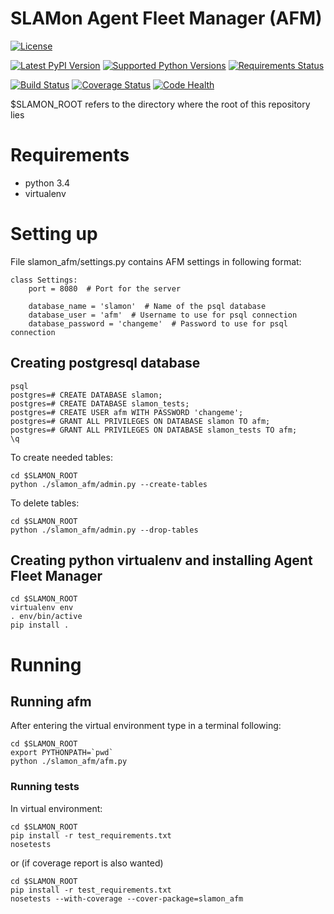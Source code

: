 SLAMon Agent Fleet Manager (AFM)
================================

[![License][license]](http://www.apache.org/licenses/LICENSE-2.0)

[![Latest PyPI Version](https://badge.fury.io/py/slamon-afm.svg)](http://badge.fury.io/py/slamon-afm)
[![Supported Python Versions](https://img.shields.io/pypi/pyversions/slamon-afm.svg)](pypi)
[![Requirements Status][requirements_image]][requirements]

[![Build Status][build]](https://travis-ci.org/SLAMon/slamon-agent-fleet-manager.svg?branch=master)
[![Coverage Status][coverage]](https://coveralls.io/github/SLAMon/slamon-agent-fleet-manager?branch=master)
[![Code Health][health]](https://landscape.io/github/SLAMon/slamon-agent-fleet-manager/master)



$SLAMON_ROOT refers to the directory where the root of this repository lies

# Requirements
* python 3.4
* virtualenv

# Setting up
File slamon_afm/settings.py contains AFM settings in following format:
```
class Settings:
    port = 8080  # Port for the server

    database_name = 'slamon'  # Name of the psql database
    database_user = 'afm'  # Username to use for psql connection
    database_password = 'changeme'  # Password to use for psql connection
```

## Creating postgresql database
```
psql
postgres=# CREATE DATABASE slamon;
postgres=# CREATE DATABASE slamon_tests;
postgres=# CREATE USER afm WITH PASSWORD 'changeme';
postgres=# GRANT ALL PRIVILEGES ON DATABASE slamon TO afm;
postgres=# GRANT ALL PRIVILEGES ON DATABASE slamon_tests TO afm;
\q
```

To create needed tables:
```
cd $SLAMON_ROOT
python ./slamon_afm/admin.py --create-tables
```

To delete tables:
```
cd $SLAMON_ROOT
python ./slamon_afm/admin.py --drop-tables
```

## Creating python virtualenv and installing Agent Fleet Manager
```
cd $SLAMON_ROOT
virtualenv env
. env/bin/active
pip install .
```

# Running
## Running afm
After entering the virtual environment type in a terminal following:
```
cd $SLAMON_ROOT
export PYTHONPATH=`pwd`
python ./slamon_afm/afm.py
```
### Running tests
In virtual environment:
```
cd $SLAMON_ROOT
pip install -r test_requirements.txt
nosetests
```
or (if coverage report is also wanted)
```
cd $SLAMON_ROOT
pip install -r test_requirements.txt
nosetests --with-coverage --cover-package=slamon_afm
```

[license]: https://img.shields.io/:license-Apache%20License%20v2.0-blue.svg
[requirements_image]: https://requires.io/github/SLAMon/slamon-agent-fleet-manager/requirements.svg?branch=master
[requirements]: https://requires.io/github/SLAMon/slamon-agent-fleet-manager/requirements/?branch=master
[build]: https://travis-ci.org/SLAMon/slamon-agent-fleet-manager.svg?branch=master
[coverage]: https://coveralls.io/repos/SLAMon/slamon-agent-fleet-manager/badge.svg?branch=master&service=github
[health]: https://landscape.io/github/SLAMon/slamon-agent-fleet-manager/master/landscape.svg?style=flat
[latest_version]: https://badge.fury.io/py/slamon-afm.svg
[pypi]: https://pypi.python.org/pypi/slamon-afm/

